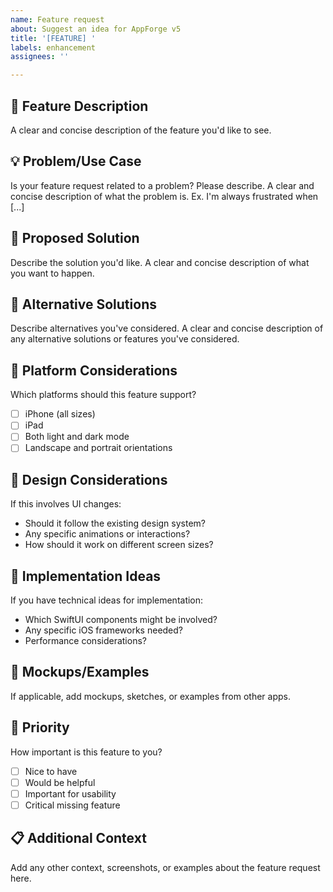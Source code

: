 ```yaml
---
name: Feature request
about: Suggest an idea for AppForge v5
title: '[FEATURE] '
labels: enhancement
assignees: ''

---
```


## 🚀 Feature Description
A clear and concise description of the feature you'd like to see.

## 💡 Problem/Use Case
Is your feature request related to a problem? Please describe.
A clear and concise description of what the problem is. Ex. I'm always frustrated when [...]

## 🎯 Proposed Solution
Describe the solution you'd like.
A clear and concise description of what you want to happen.

## 🔄 Alternative Solutions
Describe alternatives you've considered.
A clear and concise description of any alternative solutions or features you've considered.

## 📱 Platform Considerations
Which platforms should this feature support?
- [ ] iPhone (all sizes)
- [ ] iPad
- [ ] Both light and dark mode
- [ ] Landscape and portrait orientations

## 🎨 Design Considerations
If this involves UI changes:
- Should it follow the existing design system?
- Any specific animations or interactions?
- How should it work on different screen sizes?

## 🔧 Implementation Ideas
If you have technical ideas for implementation:
- Which SwiftUI components might be involved?
- Any specific iOS frameworks needed?
- Performance considerations?

## 📸 Mockups/Examples
If applicable, add mockups, sketches, or examples from other apps.

## 🎯 Priority
How important is this feature to you?
- [ ] Nice to have
- [ ] Would be helpful
- [ ] Important for usability
- [ ] Critical missing feature

## 📋 Additional Context
Add any other context, screenshots, or examples about the feature request here. 